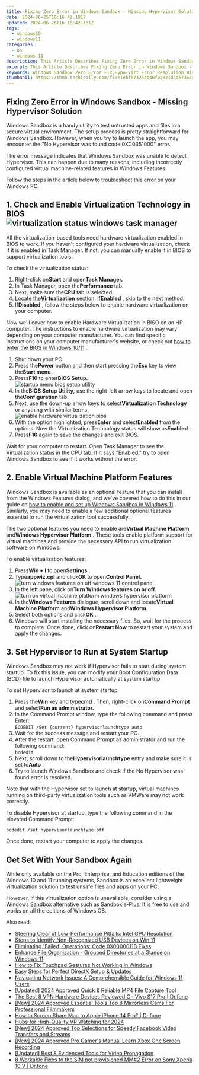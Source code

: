 ```yaml
---
title: Fixing Zero Error in Windows Sandbox - Missing Hypervisor Solution
date: 2024-06-25T16:16:42.181Z
updated: 2024-06-26T16:16:42.181Z
tags:
  - windows10
  - windows11
categories:
  - os
  - windows 11
description: This Article Describes Fixing Zero Error in Windows Sandbox - Missing Hypervisor Solution
excerpt: This Article Describes Fixing Zero Error in Windows Sandbox - Missing Hypervisor Solution
keywords: Windows Sandbox Zero Error Fix,Hypo-Virt Error Resolution,WinSandbox Hypervisory Issue,Eliminate Zero Error in WinSandbox,WinSandbox Missing Hypervisor,Correcting Sandbox Zero Failure,Fix Hypo-VirError WinSandbox
thumbnail: https://thmb.techidaily.com/f1ae1ebf673254b46f0a821d8d5736e61a916c4eb6fabc72096593a99e32594f.png
---
```


## Fixing Zero Error in Windows Sandbox - Missing Hypervisor Solution

 Windows Sandbox is a handy utility to test untrusted apps and files in a secure virtual environment. The setup process is pretty straightforward for Windows Sandbox. However, when you try to launch the app, you may encounter the "No Hypervisor was found code 0XC0351000" error.

 The error message indicates that Windows Sandbox was unable to detect Hypervisor. This can happen due to many reasons, including incorrectly configured virtual machine-related features in Windows Features.

 Follow the steps in the article below to troubleshoot this error on your Windows PC.

## 1\. Check and Enable Virtualization Technology in BIOS ![virtualization status windows task manager](https://static1.makeuseofimages.com/wordpress/wp-content/uploads/2022/12/virtualization-status-windows-task-manager.jpg)

 All the virtualization-based tools need hardware virtualization enabled in BIOS to work. If you haven’t configured your hardware virtualization, check if it is enabled in Task Manager. If not, you can manually enable it in BIOS to support virtualization tools.

To check the virtualization status:

1. Right-click on**Start** and open**Task Manager.**
2. In Task Manager, open the**Performance** tab.
3. Next, make sure the**CPU** tab is selected.
4. Locate the**Virtualization** section. If**Enabled** , skip to the next method.
5. If**Disabled** , follow the steps below to enable hardware virtualization on your computer.

 Now we'll cover how to enable Hardware Virtualization in BISO on an HP computer. The instructions to enable hardware virtualization may vary depending on your computer manufacturer. You can find specific instructions on your computer manufacturer's website, or check out [how to enter the BIOS in Windows 10/11](https://www.makeuseof.com/tag/enter-bios-computer/) .

1. Shut down your PC.
2. Press the**Power** button and then start pressing the**Esc** key to view the**Start menu** .
3. Press**F10** to enter**BIOS Setup.**  
![startup menu bios setup utility](https://static1.makeuseofimages.com/wordpress/wp-content/uploads/2022/12/startup-menu-bios-setup-utility.jpg)
4. In the**BIOS Setup Utility,** use the right-left arrow keys to locate and open the**Configuration** tab.
5. Next, use the down-up arrow keys to select**Virtualization Technology** or anything with similar terms.  
![enable hardware virtualization bios](https://static1.makeuseofimages.com/wordpress/wp-content/uploads/2022/12/enable-hardware-virtualization-bios.jpg)
6. With the option highlighted, press**Enter** and select**Enabled** from the options. Now the Virtualization Technology status will show as**Enabled** .
7. Press**F10** again to save the changes and exit BIOS.

 Wait for your computer to restart. Open Task Manager to see the Virtualization status in the CPU tab. If it says "Enabled," try to open Windows Sandbox to see if it works without the error.

## 2\. Enable Virtual Machine Platform Features

 Windows Sandbox is available as an optional feature that you can install from the Windows Features dialog, and we've covered how to do this in our guide on [how to enable and set up Windows Sandbox in Windows 11](https://www.makeuseof.com/enable-set-up-windows-sandbox-windows-11/) . Similarly, you may need to enable a few additional optional features essential to run the virtualization tool successfully.

 The two optional features you need to enable are**Virtual Machine Platform** and**Windows Hypervisor Platform** . These tools enable platform support for virtual machines and provide the necessary API to run virtualization software on Windows.

To enable virtualization features:

1. Press**Win + I** to open**Settings** .
2. Type**appwiz.cpl** and click**OK** to open**Control Panel.**  
![turn windows features on off windows 11 control panel](https://static1.makeuseofimages.com/wordpress/wp-content/uploads/2022/12/turn-windows-featureson-off-windows-11-control-panel.jpg)
3. In the left pane, click on**Turn Windows features on or off.**  
![turn on virtual machine platform windows hypervisor platform](https://static1.makeuseofimages.com/wordpress/wp-content/uploads/2022/12/turn-on-virtual-machine-platform-windows-hypervisor-platform.jpg)
4. In the**Windows Features** dialogue, scroll down and locate**Virtual Machine Platform** and**Windows Hypervisor Platform.**
5. Select both options and click**OK** .
6. Windows will start installing the necessary files. So, wait for the process to complete. Once done, click on**Restart Now** to restart your system and apply the changes.

## 3\. Set Hypervisor to Run at System Startup

 Windows Sandbox may not work if Hypervisor fails to start during system startup. To fix this issue, you can modify your Boot Configuration Data (BCD) file to launch Hypervisor automatically at system startup.

To set Hypervisor to launch at system startup:

1. Press the**Win** key and type**cmd** . Then, right-click on**Command Prompt** and select**Run as administrator.**
2. In the Command Prompt window, type the following command and press Enter:  
`BCDEDIT /Set {current} hypervisorlaunchtype auto`
3. Wait for the success message and restart your PC.
4. After the restart, open Command Prompt as administrator and run the following command:  
`bcdedit`
5. Next, scroll down to the**Hypervisorlaunchtype** entry and make sure it is set to**Auto** .
6. Try to launch Windows Sandbox and check if the No Hypervisor was found error is resolved.

 Note that with the Hypervisor set to launch at startup, virtual machines running on third-party virtualization tools such as VMWare may not work correctly.

 To disable Hypervisor at startup, type the following command in the elevated Command Prompt:

`bcdedit /set hypervisorlaunchtype off`

Once done, restart your computer to apply the changes.

## Get Set With Your Sandbox Again

 While only available on the Pro, Enterprise, and Education editions of the Windows 10 and 11 running systems, Sandbox is an excellent lightweight virtualization solution to test unsafe files and apps on your PC.

 However, if this virtualization option is unavailable, consider using a Windows Sandbox alternative such as Sandboxie-Plus. It is free to use and works on all the editions of Windows OS.


<ins class="adsbygoogle"
     style="display:block"
     data-ad-format="autorelaxed"
     data-ad-client="ca-pub-7571918770474297"
     data-ad-slot="1223367746"></ins>



<ins class="adsbygoogle"
     style="display:block"
     data-ad-client="ca-pub-7571918770474297"
     data-ad-slot="8358498916"
     data-ad-format="auto"
     data-full-width-responsive="true"></ins>

<span class="atpl-alsoreadstyle">Also read:</span>
<div><ul>
<li><a href="https://win11-tips.techidaily.com/steering-clear-of-low-performance-pitfalls-intel-gpu-resolution/"><u>Steering Clear of Low-Performance Pitfalls: Intel GPU Resolution</u></a></li>
<li><a href="https://win11-tips.techidaily.com/steps-to-identify-non-recognized-usb-devices-on-win-11/"><u>Steps to Identify Non-Recognized USB Devices on Win 11</u></a></li>
<li><a href="https://win11-tips.techidaily.com/eliminating-failed-operations-code-0x0000011b-fixes/"><u>Eliminating 'Failed' Operations: Code 0X0000011B Fixes</u></a></li>
<li><a href="https://win11-tips.techidaily.com/enhance-file-organization-grouped-directories-at-a-glance-on-windows-11/"><u>Enhance File Organization - Grouped Directories at a Glance on Windows 11</u></a></li>
<li><a href="https://win11-tips.techidaily.com/how-to-fix-touchpad-gestures-not-working-in-windows/"><u>How to Fix Touchpad Gestures Not Working in Windows</u></a></li>
<li><a href="https://win11-tips.techidaily.com/easy-steps-for-perfect-directx-setup-and-updates/"><u>Easy Steps for Perfect DirectX Setup & Updates</u></a></li>
<li><a href="https://win11-tips.techidaily.com/navigating-network-issues-a-comprehensible-guide-for-windows-11-users/"><u>Navigating Network Issues: A Comprehensible Guide for Windows 11 Users</u></a></li>
<li><a href="https://remote-screen-capture.techidaily.com/updated-2024-approved-quick-and-reliable-mp4-file-capture-tool/"><u>[Updated] 2024 Approved  Quick & Reliable MP4 File Capture Tool</u></a></li>
<li><a href="https://fake-location.techidaily.com/the-best-8-vpn-hardware-devices-reviewed-on-vivo-s17-pro-drfone-by-drfone-virtual-android/"><u>The Best 8 VPN Hardware Devices Reviewed On Vivo S17 Pro | Dr.fone</u></a></li>
<li><a href="https://facebook-video-footage.techidaily.com/new-2024-approved-essential-tools-top-8-mirrorless-cams-for-professional-filmmakers/"><u>[New] 2024 Approved  Essential Tools  Top 8 Mirrorless Cams For Professional Filmmakers</u></a></li>
<li><a href="https://screen-mirror.techidaily.com/how-to-screen-share-mac-to-apple-iphone-14-pro-drfone-by-drfone-ios/"><u>How to Screen Share Mac to Apple iPhone 14 Pro? | Dr.fone</u></a></li>
<li><a href="https://some-techniques.techidaily.com/hubs-for-high-quality-vr-watching-for-2024/"><u>Hubs for High-Quality VR Watching for 2024</u></a></li>
<li><a href="https://fox-blue.techidaily.com/new-2024-approved-top-selections-for-speedy-facebook-video-transfers-and-streams/"><u>[New] 2024 Approved  Top Selections for Speedy Facebook Video Transfers and Streams</u></a></li>
<li><a href="https://video-screen-grab.techidaily.com/new-2024-approved-pro-gamers-manual-learn-xbox-one-screen-recording/"><u>[New] 2024 Approved  Pro Gamer's Manual  Learn Xbox One Screen Recording</u></a></li>
<li><a href="https://youtube-lab.techidaily.com/ed-best-8-evidenced-tools-for-video-propagation/"><u>[Updated] Best 8 Evidenced Tools for Video Propagation</u></a></li>
<li><a href="https://howto.techidaily.com/8-workable-fixes-to-the-sim-not-provisioned-mm2-error-on-sony-xperia-10-v-drfone-by-drfone-fix-android-problems-fix-android-problems/"><u>8 Workable Fixes to the SIM not provisioned MM#2 Error on Sony Xperia 10 V | Dr.fone</u></a></li>
</ul></div>
